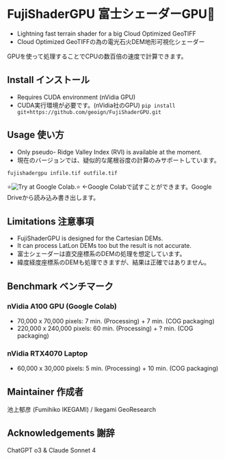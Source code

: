 # FujiShaderGPU 富士シェーダーGPU🌋
- Lightning fast terrain shader for a big Cloud Optimized GeoTIFF
- Cloud Optimized GeoTIFFの為の電光石火DEM地形可視化シェーダー

GPUを使って処理することでCPUの数百倍の速度で計算できます。

## Install インストール
- Requires CUDA environment (nVidia GPU)
- CUDA実行環境が必要です。(nVidia社のGPU)
```pip install git+https://github.com/geoign/FujiShaderGPU.git```

## Usage 使い方
- Only pseudo- Ridge Valley Index (RVI) is available at the moment.
- 現在のバージョンでは、疑似的な尾根谷度の計算のみサポートしています。

```bash
fujishadergpu infile.tif outfile.tif
```

⭐![Try at Google Colab.](https://colab.research.google.com/drive/1IbIGtaoKM9e1OsdxdnzNN7KeO1W_gRwZ?usp=sharing)⭐ ←Google Colabで試すことができます。Google Driveから読み込み書き出します。 

## Limitations 注意事項
- FujiShaderGPU is designed for the Cartesian DEMs.
- It can process LatLon DEMs too but the result is not accurate.
- 富士シェーダーは直交座標系のDEMの処理を想定しています。
- 緯度経度座標系のDEMも処理できますが、結果は正確ではありません。

## Benchmark ベンチマーク
### nVidia A100 GPU (Google Colab)
- 70,000 x 70,000 pixels: 7 min. (Processing) + 7 min. (COG packaging)
- 220,000 x 240,000 pixels: 60 min. (Processing) + ? min. (COG packaging)

### nVidia RTX4070 Laptop
- 60,000 x 30,000 pixels: 5 min. (Processing) + 10 min. (COG packaging)

## Maintainer 作成者
池上郁彦 (Fumihiko IKEGAMI) / Ikegami GeoResearch

## Acknowledgements 謝辞
ChatGPT o3 & Claude Sonnet 4
